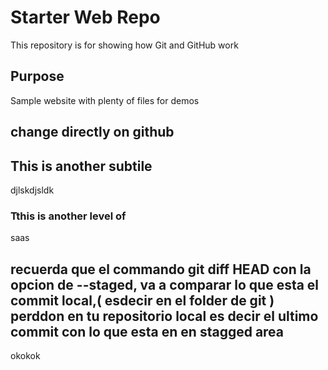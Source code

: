 # Starter Web Repo

This repository is for showing how Git and GitHub work

## Purpose

Sample website with plenty of files for demos
## change directly on github



## This is another subtile

djlskdjsldk

### Tthis is another level of
saas
## recuerda que el commando git diff HEAD con la opcion de --staged, va a comparar lo que esta el commit local,( esdecir en el folder de git ) perddon en tu repositorio local es decir el ultimo commit con lo que esta en en stagged area
okokok
